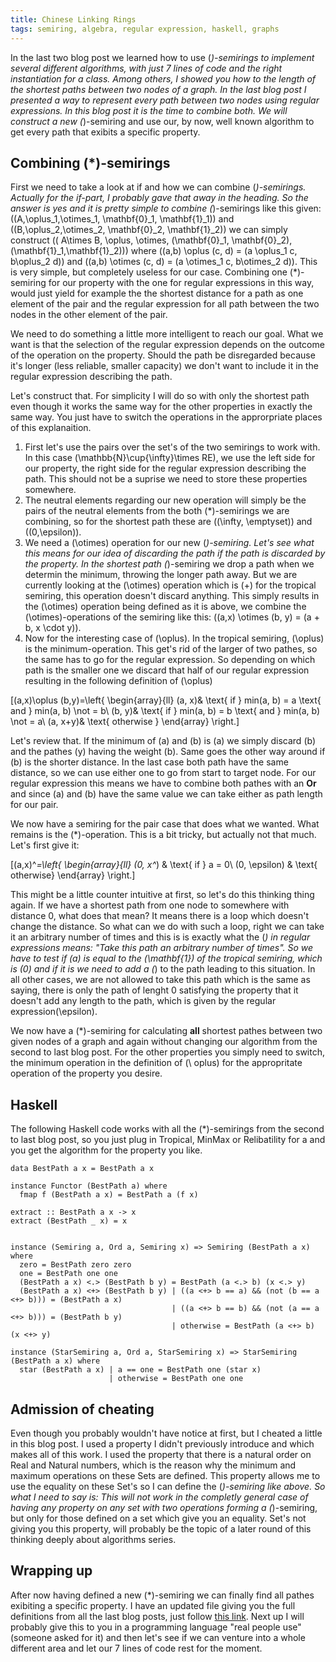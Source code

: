 ```yaml
---
title: Chinese Linking Rings
tags: semiring, algebra, regular expression, haskell, graphs
---
```


In the last two blog post we learned how to use \(*\)-semirings to implement several different algorithms, with just 7 lines of code and the right instantiation for a class. Among others, I showed you how to the length of the shortest paths between two nodes of a graph. In the last blog post I presented a way to represent every path between two nodes using regular expressions. In this blog post it is the time to combine both. We will construct a new \(*\)-semiring and use our, by now, well known algorithm to get every path that exibits a specific property.

<!--more-->

## Combining \(*\)-semirings

First we need to take a look at if and how we can combine \(*\)-semirings. Actually for the if-part, I probably gave that away in the heading. So the answer is yes and it is pretty simple to combine \(*\)-semirings like this given: \((A,\oplus_1,\otimes_1, \mathbf{0}_1, \mathbf{1}_1)\) and \((B,\oplus_2,\otimes_2, \mathbf{0}_2, \mathbf{1}_2)\) we can simply construct \(( A\times B, \oplus, \otimes, (\mathbf{0}_1, \mathbf{0}_2), (\mathbf{1}_1,\mathbf{1}_2))\) where \((a,b) \oplus (c, d) = (a \oplus_1 c, b\oplus_2 d)\) and \((a,b) \otimes (c, d) = (a \otimes_1 c, b\otimes_2 d)\). This is very simple, but completely useless for our case. Combining one \(*\)-semiring for our property with the one for regular expressions in this way, would just yield for example the the shortest distance for a path as one element of the pair and the regular expression for all path between the two nodes in the other element of the pair. 

We need to do something a little more intelligent to reach our goal. What we want is that the selection of the regular expression depends on the outcome of the operation on the property. Should the path be disregarded because it's longer (less reliable, smaller capacity) we don't want to include it in the regular expression describing the path. 

Let's construct that. For simplicity I will do so with only the shortest path even though it works the same way for the other properties in exactly the same way. You just have to switch the operations in the approrpriate places of this explanaition.

1. First let's use the pairs over the set's of the two semirings to work with. In this case \(\mathbb{N}\cup\{\infty\}\times RE\), we use the left side for our property, the right side for the regular expression describing the path. This should not be a suprise we need to store these properties somewhere. 
2. The neutral elements regarding our new operation will simply be the pairs of the neutral elements from the both \(*\)-semirings we are combining, so for the shortest path these are \((\infty, \emptyset)\) and \((0,\epsilon)\). 
3. We need a \(\otimes\) operation for our new \(*\)-semiring. Let's see what this means for our idea of discarding the path if the path is discarded by the property. In the shortest path \(*\)-semiring we drop a path when we determin the minimum, throwing the longer path away. But we are currently looking at the \(\otimes\) operation which is \(+\) for the tropical semiring, this operation doesn't discard anything. This simply results in the \(\otimes\) operation being defined as it is above, we combine the \(\otimes\)-operations of the semiring like this: \((a,x) \otimes (b, y) = (a + b, x \cdot y)\).
4. Now for the interesting case of \(\oplus\). In the tropical semiring, \(\oplus\) is the minimum-operation. This get's rid of the larger of two pathes, so the same has to go for the regular expression. So depending on which path is the smaller one we discard that half of our regular expression resulting in the following definition of \(\oplus\)

\[(a,x)\oplus (b,y)=\left\{
\begin{array}{ll}
(a, x)& \text{ if } min(a, b) = a \text{ and } min(a, b) \not = b\\
(b, y)& \text{ if } min(a, b) = b \text{ and } min(a, b) \not = a\\
(a, x+y)& \text{ otherwise }
\end{array}
\right.\]

Let's review that. If the minimum of \(a\) and \(b\) is \(a\) we simply discard \(b\) and the pathes \(y\) having the weight \(b\). Same goes the other way around if \(b\) is the shorter distance. In the last case both path have the same distance, so we can use either one to go from start to target node. For our regular expression this means we have to combine both pathes with an **Or** and since \(a\) and \(b\) have the same value we can take either as path length for our pair. 

We now have a semiring for the pair case that does what we wanted. What remains is the \(*\)-operation. This is a bit tricky, but actually not that much. Let's first give it: 

\[(a,x)^*=\left\{
\begin{array}{ll}
(0, x^*) & \text{ if } a = 0\\
(0, \epsilon) & \text{ otherwise}
\end{array}
\right.\]

This might be a little counter intuitive at first, so let's do this thinking thing again. If we have a shortest path from one node to somewhere with distance 0, what does that mean? It means there is a loop which doesn't change the distance. So what can we do with such a loop, right we can take it an arbitrary number of times and this is is exactly what the \(*\) in regular expressions means: "Take this path an arbitrary number of times". So we have to test if \(a\) is equal to the \(\mathbf{1}\) of the tropical semiring, which is \(0\) and if it is we need to add a \(*\) to the path leading to this situation. In all other cases, we are not allowed to take this path which is the same as saying, there is only the path of lenght 0 satisfying the property that it doesn't add any length to the path, which is given by the regular expression\(\epsilon\). 

We now have a \(*\)-semiring for calculating **all** shortest pathes between two given nodes of a graph and again without changing our algorithm from the second to last blog post. For the other properties you simply need to switch, the minimum operation in the definition of \(\ oplus\) for the appropritate operation of the property you desire.  

## Haskell

The following Haskell code works with all the \(*\)-semirings from the second to last blog post, so you just plug in <span class="tt">Tropical</span>, <span class="tt">MinMax</span> or <span class="tt">Relibatility</span> for <span class="tt">a</span> and you get the algorithm for the property you like. 

~~~~ {.haskell}
data BestPath a x = BestPath a x

instance Functor (BestPath a) where
  fmap f (BestPath a x) = BestPath a (f x)
  
extract :: BestPath a x -> x
extract (BestPath _ x) = x


instance (Semiring a, Ord a, Semiring x) => Semiring (BestPath a x) where
  zero = BestPath zero zero
  one = BestPath one one
  (BestPath a x) <.> (BestPath b y) = BestPath (a <.> b) (x <.> y)
  (BestPath a x) <+> (BestPath b y) | ((a <+> b == a) && (not (b == a <+> b))) = (BestPath a x) 
                                    | ((a <+> b == b) && (not (a == a <+> b))) = (BestPath b y)
                                    | otherwise = BestPath (a <+> b) (x <+> y)
  
instance (StarSemiring a, Ord a, StarSemiring x) => StarSemiring (BestPath a x) where
  star (BestPath a x) | a == one = BestPath one (star x)
                      | otherwise = BestPath one one
~~~~

## Admission of cheating

Even though you probably wouldn't have notice at first, but I cheated a little in this blog post. I used a property I didn't previously introduce and which makes all of this work. I used the property that there is a natural order on Real and Natural numbers, which is the reason why the minimum and maximum operations on these Sets are defined. This property allows me to use the equality on these Set's so I can define the \(*\)-semiring like above. So what I need to say is: This will not work in the completly general case of having any property on any set with two operations forming a \(*\)-semiring, but only for those defined on a set which give you an equality. Set's not giving you this property, will probably be the topic of a later round of this thinking deeply about algorithms series.

## Wrapping up

After now having defined a new \(*\)-semiring we can finally find all pathes exibiting a specific property. I have an updated file giving you the full definitions from all the last blog posts, just follow [this link](/assets/documents/Semiring.hs). Next up I will probably give this to you in a programming language "real people use" (someone asked for it) and then let's see if we can venture into a whole different area and let our 7 lines of code rest for the moment.
